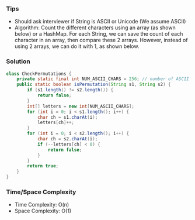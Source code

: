 ### Tips

- Should ask interviewer if String is ASCII or Unicode (We assume ASCII)
- Algorithm: Count the different characters using an array (as shown below) or a HashMap. For each String, we can save the count of each character in an array, then compare these 2 arrays. However, instead of using 2 arrays, we can do it with 1, as shown below.

### Solution

```java
class CheckPermutations {
    private static final int NUM_ASCII_CHARS = 256; // number of ASCII characters
    public static boolean isPermutation(String s1, String s2) {
        if (s1.length() != s2.length()) {
            return false;
        }
        int[] letters = new int[NUM_ASCII_CHARS];
        for (int i = 0; i < s1.length(); i++) {
            char ch = s1.charAt(i);
            letters[ch]++;
        }
        for (int i = 0; i < s2.length(); i++) {
            char ch = s2.charAt(i);
            if (--letters[ch] < 0) {
                return false;
            }
        }
        return true;
    }
}
```

### Time/Space Complexity

- Time Complexity: O(n)
- Space Complexity: O(1)
